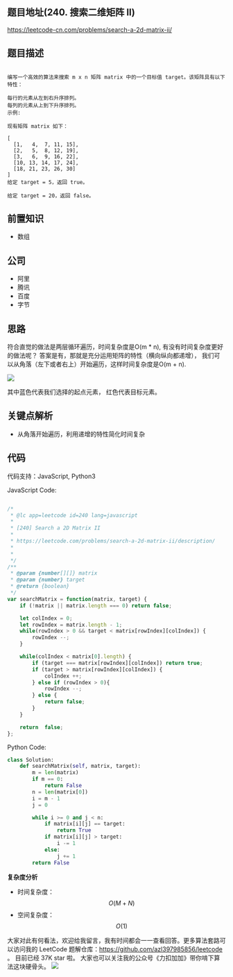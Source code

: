 
## 题目地址(240. 搜索二维矩阵 II)
https://leetcode-cn.com/problems/search-a-2d-matrix-ii/

## 题目描述

```

编写一个高效的算法来搜索 m x n 矩阵 matrix 中的一个目标值 target。该矩阵具有以下特性：

每行的元素从左到右升序排列。
每列的元素从上到下升序排列。
示例:

现有矩阵 matrix 如下：

[
  [1,   4,  7, 11, 15],
  [2,   5,  8, 12, 19],
  [3,   6,  9, 16, 22],
  [10, 13, 14, 17, 24],
  [18, 21, 23, 26, 30]
]
给定 target = 5，返回 true。

给定 target = 20，返回 false。

```

## 前置知识

- 数组

## 公司

- 阿里
- 腾讯
- 百度
- 字节
  
## 思路

符合直觉的做法是两层循环遍历，时间复杂度是O(m * n), 
有没有时间复杂度更好的做法呢？ 答案是有，那就是充分运用矩阵的特性（横向纵向都递增），
我们可以从角落（左下或者右上）开始遍历，这样时间复杂度是O(m + n).

![](https://tva1.sinaimg.cn/large/007S8ZIlly1ghlub9dbyij30ft0b43zd.jpg)

其中蓝色代表我们选择的起点元素， 红色代表目标元素。

## 关键点解析

- 从角落开始遍历，利用递增的特性简化时间复杂

## 代码

代码支持：JavaScript, Python3


JavaScript Code:

```js

/*
 * @lc app=leetcode id=240 lang=javascript
 *
 * [240] Search a 2D Matrix II
 *
 * https://leetcode.com/problems/search-a-2d-matrix-ii/description/
 *
 * 
 */
/**
 * @param {number[][]} matrix
 * @param {number} target
 * @return {boolean}
 */
var searchMatrix = function(matrix, target) {
    if (!matrix || matrix.length === 0) return false;

    let colIndex = 0;
    let rowIndex = matrix.length - 1;
    while(rowIndex > 0 && target < matrix[rowIndex][colIndex]) {
        rowIndex --;
    }

    while(colIndex < matrix[0].length) {
        if (target === matrix[rowIndex][colIndex]) return true;
        if (target > matrix[rowIndex][colIndex]) {
            colIndex ++;
        } else if (rowIndex > 0){
            rowIndex --;
        } else {
            return false;
        }
    }

    return  false;
};
```

Python Code:

```python
class Solution:
    def searchMatrix(self, matrix, target):
        m = len(matrix)
        if m == 0:
            return False
        n = len(matrix[0])
        i = m - 1
        j = 0

        while i >= 0 and j < n:
            if matrix[i][j] == target:
                return True
            if matrix[i][j] > target:
                i -= 1
            else:
                j += 1
        return False
```

**复杂度分析**

- 时间复杂度：$$O(M + N)$$
- 空间复杂度：$$O(1)$$

大家对此有何看法，欢迎给我留言，我有时间都会一一查看回答。更多算法套路可以访问我的 LeetCode 题解仓库：https://github.com/azl397985856/leetcode 。 目前已经 37K star 啦。
大家也可以关注我的公众号《力扣加加》带你啃下算法这块硬骨头。
![](https://tva1.sinaimg.cn/large/007S8ZIlly1gfcuzagjalj30p00dwabs.jpg)

